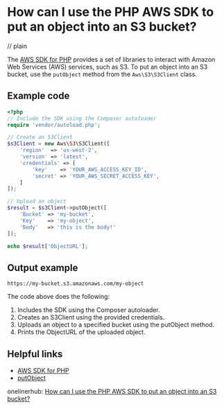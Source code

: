 # How can I use the PHP AWS SDK to put an object into an S3 bucket?
// plain

The [AWS SDK for PHP](https://docs.aws.amazon.com/aws-sdk-php/v3/guide/getting-started/installation.html) provides a set of libraries to interact with Amazon Web Services (AWS) services, such as S3. To put an object into an S3 bucket, use the `putObject` method from the `Aws\S3\S3Client` class.

## Example code

```php
<?php
// Include the SDK using the Composer autoloader
require 'vendor/autoload.php';

// Create an S3Client
$s3Client = new Aws\S3\S3Client([
    'region'  => 'us-west-2',
    'version' => 'latest',
    'credentials' => [
        'key'    => 'YOUR_AWS_ACCESS_KEY_ID',
        'secret' => 'YOUR_AWS_SECRET_ACCESS_KEY',
    ]
]);

// Upload an object
$result = $s3Client->putObject([
    'Bucket' => 'my-bucket',
    'Key'    => 'my-object',
    'Body'   => 'this is the body!'
]);

echo $result['ObjectURL'];
```

## Output example

```
https://my-bucket.s3.amazonaws.com/my-object
```

The code above does the following:

1. Includes the SDK using the Composer autoloader.
2. Creates an S3Client using the provided credentials.
3. Uploads an object to a specified bucket using the putObject method.
4. Prints the ObjectURL of the uploaded object.

## Helpful links
- [AWS SDK for PHP](https://docs.aws.amazon.com/aws-sdk-php/v3/guide/getting-started/installation.html)
- [putObject](https://docs.aws.amazon.com/aws-sdk-php/v3/api/api-s3-2006-03-01.html#putobject)

onelinerhub: [How can I use the PHP AWS SDK to put an object into an S3 bucket?](https://onelinerhub.com/php-aws/how-can-i-use-the-php-aws-sdk-to-put-an-object-into-an-s--bucket)